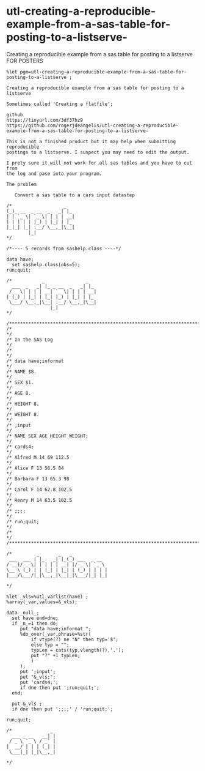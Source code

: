 # utl-creating-a-reproducible-example-from-a-sas-table-for-posting-to-a-listserve-
Creating a reproducible example from a sas table for posting to a listserve FOR POSTERS

    %let pgm=utl-creating-a-reproducible-example-from-a-sas-table-for-posting-to-a-listserve ;

    Creating a reproducible example from a sas table for posting to a listserve

    Sometimes called 'Creating a flatfile';

    github
    https://tinyurl.com/3df37hz9
    https://github.com/rogerjdeangelis/utl-creating-a-reproducible-example-from-a-sas-table-for-posting-to-a-listserve-

    This is not a finished product but it may help when submitting reproducible
    postings to a listserve. I suspect you may need to edit the output.

    I prety sure it will not work for all sas tables and you have to cut from
    the log and pase into your program.

    The problem

       Convert a sas table to a cars input datastep

    /*                   _
    (_)_ __  _ __  _   _| |_
    | | `_ \| `_ \| | | | __|
    | | | | | |_) | |_| | |_
    |_|_| |_| .__/ \__,_|\__|
            |_|
    */

    /*---- 5 records from sashelp.class ----*/

    data have;
      set sashelp.class(obs=5);
    run;quit;

    /*           _               _
      ___  _   _| |_ _ __  _   _| |_
     / _ \| | | | __| `_ \| | | | __|
    | (_) | |_| | |_| |_) | |_| | |_
     \___/ \__,_|\__| .__/ \__,_|\__|
                    |_|
    */

    /**************************************************************************************************************************/
    /*                                                                                                                        */
    /* In the SAS Log                                                                                                         */
    /*                                                                                                                        */
    /* data have;informat                                                                                                     */
    /* NAME $8.                                                                                                               */
    /* SEX $1.                                                                                                                */
    /* AGE 8.                                                                                                                 */
    /* HEIGHT 8.                                                                                                              */
    /* WEIGHT 8.                                                                                                              */
    /* ;input                                                                                                                 */
    /* NAME SEX AGE HEIGHT WEIGHT;                                                                                            */
    /* cards4;                                                                                                                */
    /* Alfred M 14 69 112.5                                                                                                   */
    /* Alice F 13 56.5 84                                                                                                     */
    /* Barbara F 13 65.3 98                                                                                                   */
    /* Carol F 14 62.8 102.5                                                                                                  */
    /* Henry M 14 63.5 102.5                                                                                                  */
    /* ;;;;                                                                                                                   */
    /* run;quit;                                                                                                              */
    /*                                                                                                                        */
    /**************************************************************************************************************************/

    /*         _       _   _
     ___  ___ | |_   _| |_(_) ___  _ __
    / __|/ _ \| | | | | __| |/ _ \| `_ \
    \__ \ (_) | | |_| | |_| | (_) | | | |
    |___/\___/|_|\__,_|\__|_|\___/|_| |_|

    */

    %let _vls=%utl_varlist(have) ;
    %array(_var,values=&_vls);

    data _null_;
      set have end=dne;
      if _n_=1 then do;
         put "data have;informat ";
         %do_over(_var,phrase=%str(
             if vtype(?) ne "N" then typ='$';
             else typ = "";
             typLen = cats(typ,vlength(?),'.');
             put "?" +1 typLen;
             )
         );
         put ';input';
         put "&_vls;";
         put 'cards4;';
         if dne then put ';run;quit;';
      end;

      put &_vls ;
      if dne then put ';;;;' / 'run;quit;';

    run;quit;

    /*              _
      ___ _ __   __| |
     / _ \ `_ \ / _` |
    |  __/ | | | (_| |
     \___|_| |_|\__,_|

    */

